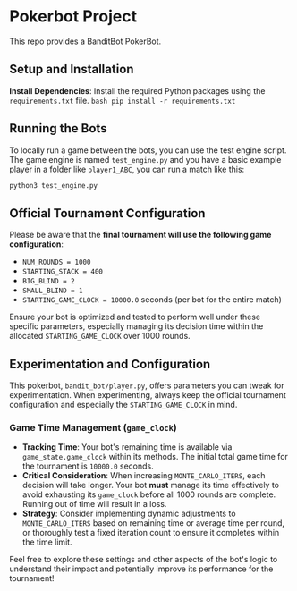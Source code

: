 # Pokerbot Project

This repo provides a BanditBot PokerBot.

## Setup and Installation

**Install Dependencies**: Install the required Python packages using the `requirements.txt` file.
    ```bash
    pip install -r requirements.txt
    ```

## Running the Bots

To locally run a game between the bots, you can use the test engine script. The game engine is named `test_engine.py` and you have a basic example player in a folder like `player1_ABC`, you can run a match like this:

```bash
python3 test_engine.py
```

## Official Tournament Configuration

Please be aware that the **final tournament will use the following game configuration**: 

*   `NUM_ROUNDS = 1000`
*   `STARTING_STACK = 400`
*   `BIG_BLIND = 2`
*   `SMALL_BLIND = 1`
*   `STARTING_GAME_CLOCK = 10000.0` seconds (per bot for the entire match)

Ensure your bot is optimized and tested to perform well under these specific parameters, especially managing its decision time within the allocated `STARTING_GAME_CLOCK` over 1000 rounds.

## Experimentation and Configuration

This pokerbot, `bandit_bot/player.py`, offers parameters you can tweak for experimentation. When experimenting, always keep the official tournament configuration and especially the `STARTING_GAME_CLOCK` in mind.

### Game Time Management (`game_clock`)

*   **Tracking Time**: Your bot's remaining time is available via `game_state.game_clock` within its methods. The initial total game time for the tournament is `10000.0` seconds.
*   **Critical Consideration**: When increasing `MONTE_CARLO_ITERS`, each decision will take longer. Your bot **must** manage its time effectively to avoid exhausting its `game_clock` before all 1000 rounds are complete. Running out of time will result in a loss.
*   **Strategy**: Consider implementing dynamic adjustments to `MONTE_CARLO_ITERS` based on remaining time or average time per round, or thoroughly test a fixed iteration count to ensure it completes within the time limit.

Feel free to explore these settings and other aspects of the bot's logic to understand their impact and potentially improve its performance for the tournament! 
